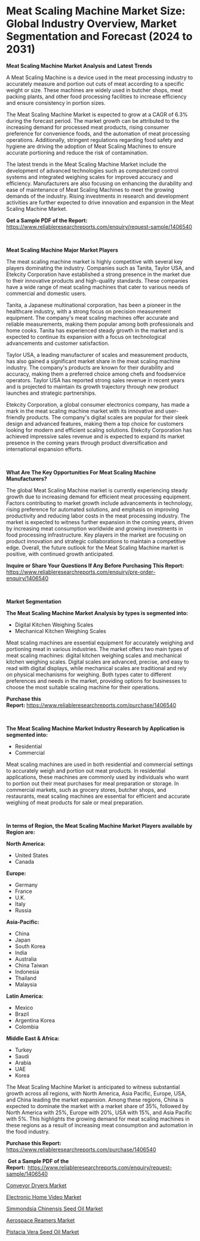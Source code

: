 <p><h1>Meat Scaling Machine Market Size: Global Industry Overview, Market Segmentation and Forecast (2024 to 2031)</h1></p><p><strong>Meat Scaling Machine Market Analysis and Latest Trends</strong></p>
<p><p>A Meat Scaling Machine is a device used in the meat processing industry to accurately measure and portion out cuts of meat according to a specific weight or size. These machines are widely used in butcher shops, meat packing plants, and other food processing facilities to increase efficiency and ensure consistency in portion sizes.</p><p>The Meat Scaling Machine Market is expected to grow at a CAGR of 6.3% during the forecast period. The market growth can be attributed to the increasing demand for processed meat products, rising consumer preference for convenience foods, and the automation of meat processing operations. Additionally, stringent regulations regarding food safety and hygiene are driving the adoption of Meat Scaling Machines to ensure accurate portioning and reduce the risk of contamination.</p><p>The latest trends in the Meat Scaling Machine Market include the development of advanced technologies such as computerized control systems and integrated weighing scales for improved accuracy and efficiency. Manufacturers are also focusing on enhancing the durability and ease of maintenance of Meat Scaling Machines to meet the growing demands of the industry. Rising investments in research and development activities are further expected to drive innovation and expansion in the Meat Scaling Machine Market.</p></p>
<p><strong>Get a Sample PDF of the Report:&nbsp;</strong> <a href="https://www.reliableresearchreports.com/enquiry/request-sample/1406540">https://www.reliableresearchreports.com/enquiry/request-sample/1406540</a></p>
<p>&nbsp;</p>
<p><strong>Meat Scaling Machine Major Market Players</strong></p>
<p><p>The meat scaling machine market is highly competitive with several key players dominating the industry. Companies such as Tanita, Taylor USA, and Etekcity Corporation have established a strong presence in the market due to their innovative products and high-quality standards. These companies have a wide range of meat scaling machines that cater to various needs of commercial and domestic users.</p><p>Tanita, a Japanese multinational corporation, has been a pioneer in the healthcare industry, with a strong focus on precision measurement equipment. The company's meat scaling machines offer accurate and reliable measurements, making them popular among both professionals and home cooks. Tanita has experienced steady growth in the market and is expected to continue its expansion with a focus on technological advancements and customer satisfaction.</p><p>Taylor USA, a leading manufacturer of scales and measurement products, has also gained a significant market share in the meat scaling machine industry. The company's products are known for their durability and accuracy, making them a preferred choice among chefs and foodservice operators. Taylor USA has reported strong sales revenue in recent years and is projected to maintain its growth trajectory through new product launches and strategic partnerships.</p><p>Etekcity Corporation, a global consumer electronics company, has made a mark in the meat scaling machine market with its innovative and user-friendly products. The company's digital scales are popular for their sleek design and advanced features, making them a top choice for customers looking for modern and efficient scaling solutions. Etekcity Corporation has achieved impressive sales revenue and is expected to expand its market presence in the coming years through product diversification and international expansion efforts.</p></p>
<p>&nbsp;</p>
<p><strong>What Are The Key Opportunities For Meat Scaling Machine Manufacturers?</strong></p>
<p><p>The global Meat Scaling Machine market is currently experiencing steady growth due to increasing demand for efficient meat processing equipment. Factors contributing to market growth include advancements in technology, rising preference for automated solutions, and emphasis on improving productivity and reducing labor costs in the meat processing industry. The market is expected to witness further expansion in the coming years, driven by increasing meat consumption worldwide and growing investments in food processing infrastructure. Key players in the market are focusing on product innovation and strategic collaborations to maintain a competitive edge. Overall, the future outlook for the Meat Scaling Machine market is positive, with continued growth anticipated.</p></p>
<p><strong>Inquire or Share Your Questions If Any Before Purchasing This Report:</strong> <a href="https://www.reliableresearchreports.com/enquiry/pre-order-enquiry/1406540">https://www.reliableresearchreports.com/enquiry/pre-order-enquiry/1406540</a></p>
<p>&nbsp;</p>
<p><strong>Market Segmentation</strong></p>
<p><strong>The Meat Scaling Machine Market Analysis by types is segmented into:</strong></p>
<p><ul><li>Digital Kitchen Weighing Scales</li><li>Mechanical Kitchen Weighing Scales</li></ul></p>
<p><p>Meat scaling machines are essential equipment for accurately weighing and portioning meat in various industries. The market offers two main types of meat scaling machines: digital kitchen weighing scales and mechanical kitchen weighing scales. Digital scales are advanced, precise, and easy to read with digital displays, while mechanical scales are traditional and rely on physical mechanisms for weighing. Both types cater to different preferences and needs in the market, providing options for businesses to choose the most suitable scaling machine for their operations.</p></p>
<p><strong>Purchase this Report:&nbsp;</strong><a href="https://www.reliableresearchreports.com/purchase/1406540">https://www.reliableresearchreports.com/purchase/1406540</a></p>
<p>&nbsp;</p>
<p><strong>The Meat Scaling Machine Market Industry Research by Application is segmented into:</strong></p>
<p><ul><li>Residential</li><li>Commercial</li></ul></p>
<p><p>Meat scaling machines are used in both residential and commercial settings to accurately weigh and portion out meat products. In residential applications, these machines are commonly used by individuals who want to portion out their meat purchases for meal preparation or storage. In commercial markets, such as grocery stores, butcher shops, and restaurants, meat scaling machines are essential for efficient and accurate weighing of meat products for sale or meal preparation.</p></p>
<p>&nbsp;</p>
<p><strong>In terms of Region, the Meat Scaling Machine Market Players available by Region are:</strong></p>
<p>
    <p> <strong> North America: </strong>
        <ul>
            <li>United States</li>
            <li>Canada</li>
        </ul>
        </p> 
    <p> <strong> Europe: </strong>
        <ul>
            <li>Germany</li>
            <li>France</li>
            <li>U.K.</li>
            <li>Italy</li>
            <li>Russia</li>
        </ul>
        </p> 
    <p> <strong> Asia-Pacific: </strong>
        <ul>
            <li>China</li>
            <li>Japan</li>
            <li>South Korea</li>
            <li>India</li>
            <li>Australia</li>
            <li>China Taiwan</li>
            <li>Indonesia</li>
            <li>Thailand</li>
            <li>Malaysia</li>
        </ul>
        </p> 
    <p> <strong> Latin America: </strong>
        <ul>
            <li>Mexico</li>
            <li>Brazil</li>
            <li>Argentina Korea</li>
            <li>Colombia</li>
        </ul>
        </p> 
    <p> <strong> Middle East & Africa: </strong>
        <ul>
            <li>Turkey</li>
            <li>Saudi</li>
            <li>Arabia</li>
            <li>UAE</li>
            <li>Korea</li>
        </ul>
    </p>
    </p>
<p><p>The Meat Scaling Machine Market is anticipated to witness substantial growth across all regions, with North America, Asia Pacific, Europe, USA, and China leading the market expansion. Among these regions, China is expected to dominate the market with a market share of 35%, followed by North America with 25%, Europe with 20%, USA with 15%, and Asia Pacific with 5%. This highlights the growing demand for meat scaling machines in these regions as a result of increasing meat consumption and automation in the food industry.</p></p>
<p><strong>Purchase this Report: </strong><a href="https://www.reliableresearchreports.com/purchase/1406540">https://www.reliableresearchreports.com/purchase/1406540</a></p>
<p>&nbsp;<strong>Get a Sample PDF of the Report:&nbsp;&nbsp;</strong><a href="https://www.reliableresearchreports.com/enquiry/request-sample/1406540">https://www.reliableresearchreports.com/enquiry/request-sample/1406540</a></p>
<p><strong></strong></p>
<p><p><a href="https://issuu.com/reportprime-2/docs/conveyor-dryers-market-size-2030.pptx">Conveyor Dryers Market</a></p><p><a href="https://issuu.com/reportprime-2/docs/electronic-home-video-market-size-2030.pptx">Electronic Home Video Market</a></p><p><a href="https://github.com/wusalecollins540tpqoz/Market-Research-Report-List-1/blob/main/simmondsia-chinensis-seed-oil-market.md">Simmondsia Chinensis Seed Oil Market</a></p><p><a href="https://github.com/GroverBarry/Market-Research-Report-List-4/blob/main/aerospace-reamers-market.md">Aerospace Reamers Market</a></p><p><a href="https://github.com/kathiaseamanalvaradovlprc2h/Market-Research-Report-List-1/blob/main/pistacia-vera-seed-oil-market.md">Pistacia Vera Seed Oil Market</a></p></p>